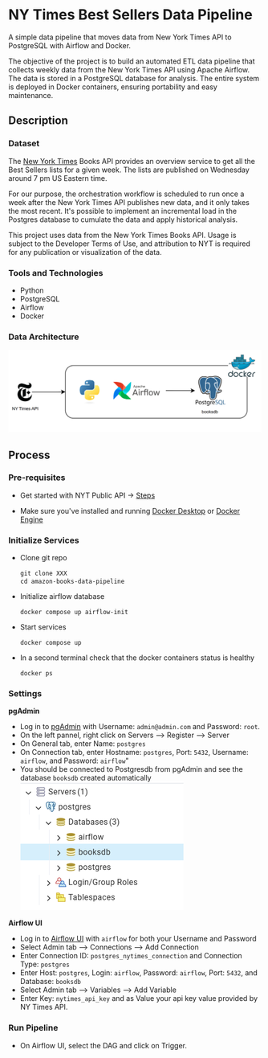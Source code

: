 # NY Times Best Sellers Data Pipeline

A simple data pipeline that moves data from New York Times API to PostgreSQL with Airflow and Docker.

The objective of the project is to build an automated ETL data pipeline that collects weekly data from the New York Times API using Apache Airflow. The data is stored in a PostgreSQL database for analysis. The entire system is deployed in Docker containers, ensuring portability and easy maintenance.

## Description

### Dataset

The [New York Times](https://developer.nytimes.com/) Books API provides an overview service to get all the Best Sellers lists for a given week. The lists are published on Wednesday around 7 pm US Eastern time. 

For our purpose, the orchestration workflow is scheduled to run once a week after the New York Times API publishes new data, and it only takes the most recent. It's possible to implement an incremental load in the Postgres database to cumulate the data and apply historical analysis.


This project uses data from the New York Times Books API. Usage is subject to the Developer Terms of Use, and attribution to NYT is required for any publication or visualization of the data.

### Tools and Technologies

- Python
- PostgreSQL
- Airflow
- Docker

### Data Architecture

![alt text](NY-Times-Best-Sellers-Data-Pipeline.png)

## Process

### Pre-requisites

- Get started with NYT Public API -> [Steps](https://developer.nytimes.com/get-started)

- Make sure you've installed and running [Docker Desktop](https://docs.docker.com/desktop/) or [Docker Engine](https://docs.docker.com/engine/install/)

### Initialize Services

- Clone git repo
  ```
  git clone XXX
  cd amazon-books-data-pipeline
  ```

- Initialize airflow database
  ```
  docker compose up airflow-init
  ```

- Start services
  ```
  docker compose up
  ```

- In a second terminal check that the docker containers status is healthy
  ```
  docker ps
  ```

### Settings

**pgAdmin**

- Log in to [pgAdmin](http://localhost:5050) with Username: `admin@admin.com` and Password: `root`.
- On the left pannel, right click on Servers --> Register --> Server
- On General tab, enter Name: `postgres`
- On Connection tab, enter Hostname: `postgres`, Port: `5432`, Username: `airflow`, and Password: `airflow`"
- You should be connected to Postgresdb from pgAdmin and see the database `booksdb` created automatically
     ![alt text](Postgres-Connections.png)

**Airflow UI**

- Log in to [Airflow UI](http://localhost:8080) with `airflow` for both your Username and Password
- Select Admin tab --> Connections --> Add Connection
- Enter Connection ID: `postgres_nytimes_connection` and Connection Type: `postgres`
- Enter Host: `postgres`, Login: `airflow`, Password: `airflow`, Port: `5432`, and Database: `booksdb`
- Select Admin tab --> Variables --> Add Variable
- Enter Key: `nytimes_api_key` and as Value your api key value provided by NY Times API.

### Run Pipeline

- On Airflow UI, select the DAG and click on Trigger.
